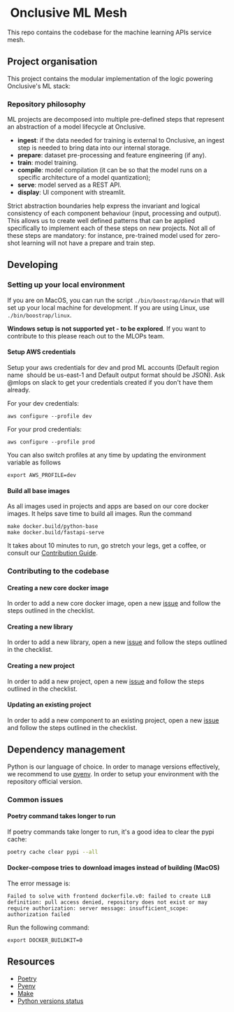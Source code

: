 #  Onclusive ML Mesh

This repo contains the codebase for the machine learning APIs service mesh.

## Project organisation

This project contains the modular implementation of the logic powering Onclusive's ML stack:

### Repository philosophy

ML projects are decomposed into multiple pre-defined steps that represent an abstraction of a model
lifecycle at Onclusive.

- **ingest**: if the data needed for training is external to Onclusive, an ingest step is needed to bring data into our internal storage.
- **prepare**: dataset pre-processing and feature engineering (if any).
- **train**: model training.
- **compile**: model compilation (it can be so that the model runs on a specific architecture of a model quantization);
- **serve**: model served as a REST API.
- **display**: UI component with streamlit.

Strict abstraction boundaries help express the invariant and logical consistency of each component behaviour (input, processing and output).
This allows us to create well defined patterns that can be applied specifically to implement each of these steps on new projects.
Not all of these steps are mandatory: for instance, pre-trained model used for zero-shot learning will not have a prepare and train step.

## Developing

### Setting up your local environment

If you are on MacOS, you can run the script `./bin/boostrap/darwin` that will set up your local machine for development. If you are using Linux, use `./bin/boostrap/linux`.

**Windows setup is not supported yet - to be explored**. If you want to contribute to this please reach out to the MLOPs team.

#### Setup AWS credentials

Setup your aws credentials for dev and prod ML accounts (Default region name  should be us-east-1 and Default output format should be JSON). Ask @mlops on slack to get your credentials created if you
don't have them already.

For your dev credentials:

```shell
aws configure --profile dev
```

For your prod credentials:

```shell
aws configure --profile prod
```

You can also switch profiles at any time by updating the environment variable as follows

```shell
export AWS_PROFILE=dev
```

#### Build all base images

As all images used in projects and apps are based on our core docker images. It helps save time to build all images. Run the command

```shell
make docker.build/python-base
make docker.build/fastapi-serve
```

It takes about 10 minutes to run, go stretch your legs, get a coffee, or consult our [Contribution Guide](https://onclusive.atlassian.net/l/cp/u1Mz7m6M).

### Contributing to the codebase

#### Creating a new core docker image

In order to add a new core docker image, open a new [issue](./.github/ISSUE_TEMPLATE/06_NEW_CORE_DOCKER_IMAGE.md) and follow the steps outlined in the checklist.

#### Creating a new library

In order to add a new library, open a new [issue](./.github/ISSUE_TEMPLATE/05_NEW_LIB.md) and follow the steps outlined in the checklist.

#### Creating a new project

In order to add a new project, open a new [issue](./.github/ISSUE_TEMPLATE/03_NEW_PROJECT.md) and follow the steps outlined in the checklist.

#### Updating an existing project

In order to add a new component to an existing project, open a new [issue](./.github/ISSUE_TEMPLATE/04_NEW_PROJECT_COMPONENT.md) and follow the steps outlined in the checklist.

## Dependency management

Python is our language of choice. In order to manage versions effectively, we recommend to use [pyenv](https://github.com/pyenv/pyenv). In order to setup your environment with the repository official version.

### Common issues

#### Poetry command takes longer to run

If poetry commands take longer to run, it's a good idea to clear the pypi cache:

```bash
poetry cache clear pypi --all
```

#### Docker-compose tries to download images instead of building (MacOS)

The error message is:

```text
Failed to solve with frontend dockerfile.v0: failed to create LLB definition: pull access denied, repository does not exist or may require authorization: server message: insufficient_scope:
authorization failed
```

Run the following command:

```shell
export DOCKER_BUILDKIT=0
```

## Resources

- [Poetry](https://python-poetry.org/docs/)
- [Pyenv](https://github.com/pyenv/pyenv)
- [Make](https://www.gnu.org/software/make/manual/make.html)
- [Python versions status](https://devguide.python.org/versions/)
